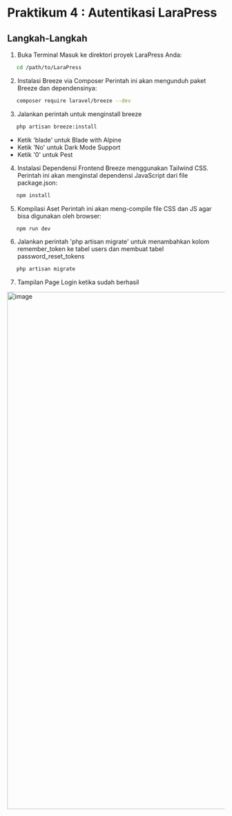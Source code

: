 # Praktikum 4 : Autentikasi LaraPress

## Langkah-Langkah
1. Buka Terminal Masuk ke direktori proyek LaraPress Anda: <br>
```bash
   cd /path/to/LaraPress
```
2. Instalasi Breeze via Composer Perintah ini akan mengunduh paket Breeze dan dependensinya:<br>
```bash
   composer require laravel/breeze --dev
```
3. Jalankan perintah untuk menginstall breeze<br>
```bash
   php artisan breeze:install
```
- Ketik 'blade' untuk Blade with Alpine
- Ketik 'No' untuk Dark Mode Support
- Ketik '0' untuk Pest

4. Instalasi Dependensi Frontend Breeze menggunakan Tailwind CSS. Perintah ini akan menginstal dependensi JavaScript dari file package.json:<br>
```bash
   npm install
```
5. Kompilasi Aset Perintah ini akan meng-compile file CSS dan JS agar bisa digunakan oleh browser: <br>
```bash 
   npm run dev
```
6. Jalankan perintah 'php artisan migrate' untuk menambahkan kolom remember_token ke tabel users dan membuat tabel password_reset_tokens <br>
```bash 
   php artisan migrate
```
7. Tampilan Page Login ketika sudah berhasil
<img width="1919" height="1197" alt="image" src="https://github.com/user-attachments/assets/8806b946-c4f0-4555-a920-4f5fe70f54c3" />

